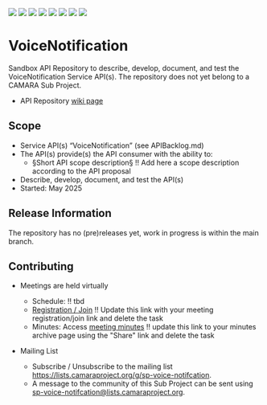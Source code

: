 <a href="https://github.com/camaraproject/VoiceNotification/commits/" title="Last Commit"><img src="https://img.shields.io/github/last-commit/camaraproject/VoiceNotification?style=plastic"></a>
<a href="https://github.com/camaraproject/VoiceNotification/issues" title="Open Issues"><img src="https://img.shields.io/github/issues/camaraproject/VoiceNotification?style=plastic"></a>
<a href="https://github.com/camaraproject/VoiceNotification/pulls" title="Open Pull Requests"><img src="https://img.shields.io/github/issues-pr/camaraproject/VoiceNotification?style=plastic"></a>
<a href="https://github.com/camaraproject/VoiceNotification/graphs/contributors" title="Contributors"><img src="https://img.shields.io/github/contributors/camaraproject/VoiceNotification?style=plastic"></a>
<a href="https://github.com/camaraproject/VoiceNotification" title="Repo Size"><img src="https://img.shields.io/github/repo-size/camaraproject/VoiceNotification?style=plastic"></a>
<a href="https://github.com/camaraproject/VoiceNotification/blob/main/LICENSE" title="License"><img src="https://img.shields.io/badge/License-Apache%202.0-green.svg?style=plastic"></a>
<a href="https://github.com/camaraproject/VoiceNotification/releases/latest" title="Latest Release"><img src="https://img.shields.io/github/release/camaraproject/VoiceNotification?style=plastic"></a>
<a href="https://github.com/camaraproject/Governance/blob/main/ProjectStructureAndRoles.md" title="Sandbox API Repository"><img src="https://img.shields.io/badge/Sandbox%20API%20Repository-yellow?style=plastic"></a>

# VoiceNotification

Sandbox API Repository to describe, develop, document, and test the VoiceNotification Service API(s). The repository does not yet belong to a CAMARA Sub Project.

* API Repository [wiki page](https://lf-camaraproject.atlassian.net/wiki/x/owAbBw)

## Scope

* Service API(s) “VoiceNotification” (see APIBacklog.md) 
* The API(s) provide(s) the API consumer with the ability to:  
  * §Short API scope description§ !! Add here a scope description according to the API proposal
* Describe, develop, document, and test the API(s)
* Started: May 2025
<!-- * Incubating stage since: {{incubation date}} --> 

## Release Information

The repository has no (pre)releases yet, work in progress is within the main branch.
<!-- Optional: an explicit listing of the latest (pre-)release with additional information, e.g. links to the API definitions -->
<!-- In addition use/uncomment one or multiple the following alternative options when becoming applicable -->
<!-- Pre-releases of this sub project are available in https://github.com/camaraproject/VoiceNotification/releases -->
<!-- The latest public release is available here: https://github.com/camaraproject/VoiceNotification/releases/latest -->
<!-- For changes see [CHANGELOG.md](https://github.com/camaraproject/VoiceNotification/blob/main/CHANGELOG.md) -->

## Contributing

* Meetings are held virtually <!-- for new, independent Sandbox API repositories request a meeting link from the LF admin team or replace the information with the existing meeting information of the Sub Project -->

  * Schedule: !! tbd
  * [Registration / Join](https://zoom-lfx.platform.linuxfoundation.org/meetings/telcoapi) !! Update this link with your meeting registration/join link and delete the task
  * Minutes: Access [meeting minutes](https://lf-camaraproject.atlassian.net/wiki/x/owAbBw) !! update this link to your minutes archive page using the "Share" link and delete the task
* Mailing List
  <!-- Note: the `mailinglistname` is either already existing (for API Repositories within a Sub Projects) or will be created by the CAMARA Admin Team. -->
  * Subscribe / Unsubscribe to the mailing list <https://lists.camaraproject.org/g/sp-voice-notifcation>.
  * A message to the community of this Sub Project can be sent using <sp-voice-notifcation@lists.camaraproject.org>.
